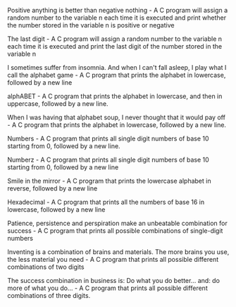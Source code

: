  Positive anything is better than negative nothing - A C  program will assign a random number to the variable n each time it is executed and print whether the number stored in the variable n is positive or negative

The last digit -  A C program will assign a random number to the variable n each time it is executed and print the last digit of the number stored in the variable n

I sometimes suffer from insomnia. And when I can't fall asleep, I play what I call the alphabet game - A C program that prints the alphabet in lowercase, followed by a new line

alphABET - A C program that prints the alphabet in lowercase, and then in uppercase, followed by a new line.

When I was having that alphabet soup, I never thought that it would pay off - A C program that prints the alphabet in lowercase, followed by a new line.

Numbers - A C program that prints all single digit numbers of base 10 starting from 0, followed by a new line.

Numberz - A C program that prints all single digit numbers of base 10 starting from 0, followed by a new line

Smile in the mirror - A C program that prints the lowercase alphabet in reverse, followed by a new line

Hexadecimal - A C program that prints all the numbers of base 16 in lowercase, followed by a new line

Patience, persistence and perspiration make an unbeatable combination for success  - A C program that prints all possible combinations of single-digit numbers

Inventing is a combination of brains and materials. The more brains you use, the less material you need - A C program that prints all possible different combinations of two digits

The success combination in business is: Do what you do better... and: do more of what you do...  - A C program that prints all possible different combinations of three digits.
